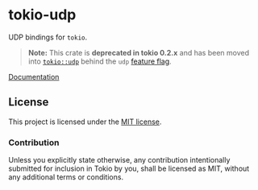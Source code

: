 # tokio-udp

UDP bindings for `tokio`.

> **Note:** This crate is **deprecated in tokio 0.2.x** and has been moved into
> [`tokio::udp`] behind the `udp` [feature flag].

[`tokio::udp`]: https://docs.rs/tokio/latest/tokio/udp/index.html
[feature flag]: https://docs.rs/tokio/latest/tokio/index.html#feature-flags

[Documentation](https://docs.rs/tokio-udp/0.1.5/tokio_udp/)

## License

This project is licensed under the [MIT license](./LICENSE).

### Contribution

Unless you explicitly state otherwise, any contribution intentionally submitted
for inclusion in Tokio by you, shall be licensed as MIT, without any additional
terms or conditions.
